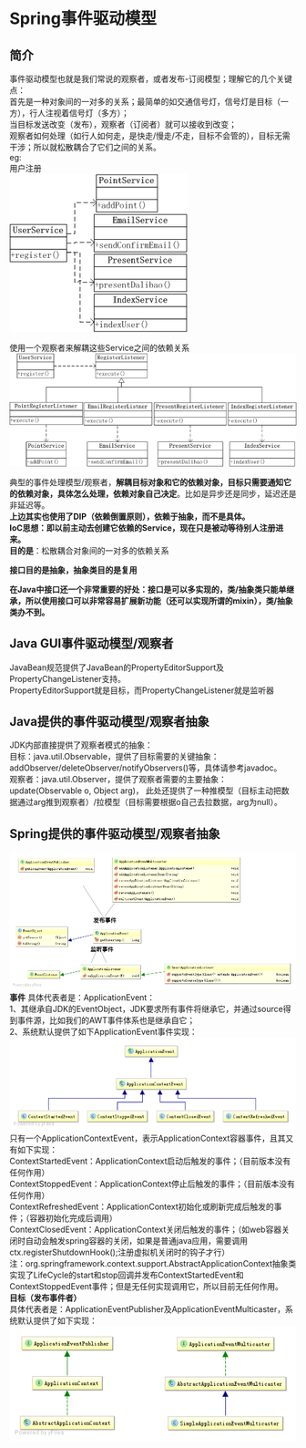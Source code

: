 # Spring事件驱动模型

## 简介
事件驱动模型也就是我们常说的观察者，或者发布-订阅模型；理解它的几个关键点：<br/>
首先是一种对象间的一对多的关系；最简单的如交通信号灯，信号灯是目标（一方），行人注视着信号灯（多方）；<br/>
当目标发送改变（发布），观察者（订阅者）就可以接收到改变；<br/>
观察者如何处理（如行人如何走，是快走/慢走/不走，目标不会管的），目标无需干涉；所以就松散耦合了它们之间的关系。<br/>
eg:<br/>
用户注册<br/>
![用户注册](../../image/userRegist.png)<br/>

使用一个观察者来解耦这些Service之间的依赖关系<br/>
![用户监听器](../../image/RegistListener.png)<br/>

典型的事件处理模型/观察者，**解耦目标对象和它的依赖对象，目标只需要通知它的依赖对象，具体怎么处理，依赖对象自己决定**。比如是异步还是同步，延迟还是非延迟等。<br/>
**上边其实也使用了DIP（依赖倒置原则），依赖于抽象，而不是具体。**<br/>
**IoC思想：即以前主动去创建它依赖的Service，现在只是被动等待别人注册进来。**<br/>
**目的是**：松散耦合对象间的一对多的依赖关系<br/>

**接口目的是抽象，抽象类目的是复用**

**在Java中接口还一个非常重要的好处：接口是可以多实现的，类/抽象类只能单继承，所以使用接口可以非常容易扩展新功能（还可以实现所谓的mixin），类/抽象类办不到。**

## Java GUI事件驱动模型/观察者 
JavaBean规范提供了JavaBean的PropertyEditorSupport及PropertyChangeListener支持。<br/>
PropertyEditorSupport就是目标，而PropertyChangeListener就是监听器<br/>

## Java提供的事件驱动模型/观察者抽象
JDK内部直接提供了观察者模式的抽象：<br/>
目标：java.util.Observable，提供了目标需要的关键抽象：addObserver/deleteObserver/notifyObservers()等，具体请参考javadoc。<br/>
观察者：java.util.Observer，提供了观察者需要的主要抽象：update(Observable o, Object arg)，
此处还提供了一种推模型（目标主动把数据通过arg推到观察者）/拉模型（目标需要根据o自己去拉数据，arg为null）。<br/>

 ## Spring提供的事件驱动模型/观察者抽象
 ![Spring提供的事件驱动模型体系图](../../image/spring-eventDriver.png)<br/>
 **事件**
具体代表者是：ApplicationEvent：<br/>
1、其继承自JDK的EventObject，JDK要求所有事件将继承它，并通过source得到事件源，比如我们的AWT事件体系也是继承自它；<br/>
2、系统默认提供了如下ApplicationEvent事件实现：<br/>
![ApplicationEvent](../../image/applicationEvent.png)<br/>
只有一个ApplicationContextEvent，表示ApplicationContext容器事件，且其又有如下实现：<br/>
ContextStartedEvent：ApplicationContext启动后触发的事件；（目前版本没有任何作用）<br/>
ContextStoppedEvent：ApplicationContext停止后触发的事件；（目前版本没有任何作用）<br/>
ContextRefreshedEvent：ApplicationContext初始化或刷新完成后触发的事件；（容器初始化完成后调用）<br/>
ContextClosedEvent：ApplicationContext关闭后触发的事件；（如web容器关闭时自动会触发spring容器的关闭，如果是普通java应用，需要调用ctx.registerShutdownHook();注册虚拟机关闭时的钩子才行）<br/>
注：org.springframework.context.support.AbstractApplicationContext抽象类实现了LifeCycle的start和stop回调并发布ContextStartedEvent和ContextStoppedEvent事件；但是无任何实现调用它，所以目前无任何作用。<br/>
**目标（发布事件者）**<br/>
具体代表者是：ApplicationEventPublisher及ApplicationEventMulticaster，系统默认提供了如下实现：
![ApplicationEventPublisher](../../image/ApplicationEventPublisher.png)








